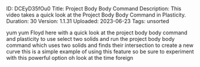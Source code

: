 ID: DCEyD35fOu0
Title: Project Body Body Command
Description: This video takes a quick look at the Project Body Body Command in Plasticity.
Duration: 30
Version: 1.1.31
Uploaded: 2023-06-23
Tags: unsorted

yum yum
Floyd here with a quick look at the
project body body command and plasticity
to use select two solids and run the
project body body command which uses two
solids and finds their intersection to
create a new curve this is a simple
example of using this feature so be sure
to experiment with this powerful option
oh look at the time
foreign
